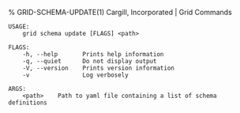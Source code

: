 % GRID-SCHEMA-UPDATE(1) Cargill, Incorporated | Grid Commands
<!--
  Copyright 2018-2021 Cargill Incorporated
  Licensed under Creative Commons Attribution 4.0 International License
  https://creativecommons.org/licenses/by/4.0/
-->

```
USAGE:
    grid schema update [FLAGS] <path>

FLAGS:
    -h, --help       Prints help information
    -q, --quiet      Do not display output
    -V, --version    Prints version information
    -v               Log verbosely

ARGS:
    <path>    Path to yaml file containing a list of schema definitions
```
